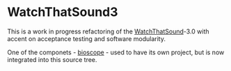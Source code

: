 WatchThatSound3
===============

This is a work in progress refactoring of the [WatchThatSound][WTS]-3.0 with accent on acceptance testing 
and software modularity.

One of the componets - [bioscope][bios] - used to have its own project, but is now integrated into this 
source tree.

[WTS]: https://github.com/artm/WatchThatSound
[bios]: https://github.com/artm/bioscope

